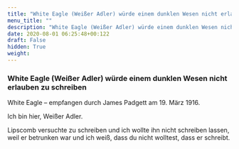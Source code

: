 ```yaml
---
title: "White Eagle (Weißer Adler) würde einem dunklen Wesen nicht erlauben zu schreiben"
menu_title: ""
description: "White Eagle (Weißer Adler) würde einem dunklen Wesen nicht erlauben zu schreiben"
date: 2020-08-01 06:25:48+00:122
draft: False
hidden: True
weight:
---
```

### White Eagle (Weißer Adler) würde einem dunklen Wesen nicht erlauben zu schreiben

White Eagle – empfangen durch James Padgett am 19. März 1916.

Ich bin hier, Weißer Adler.

Lipscomb versuchte zu schreiben und ich wollte ihn nicht schreiben lassen, weil er betrunken war und ich weiß, dass du nicht wolltest, dass er schreibt.
